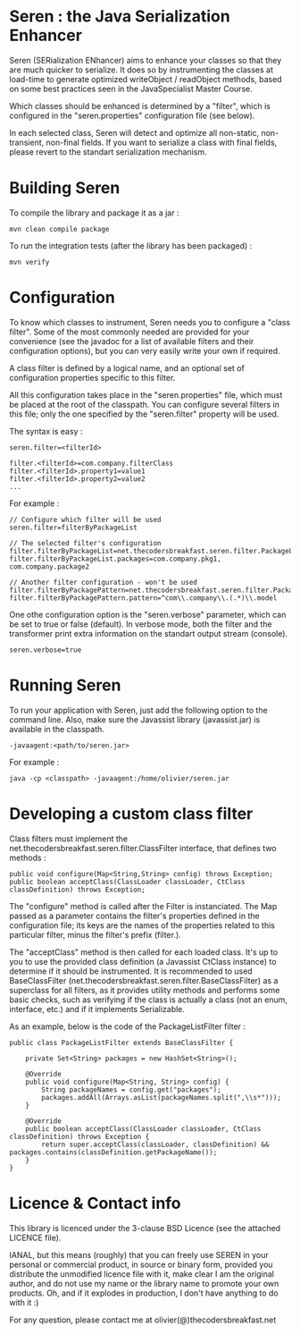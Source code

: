 Seren : the Java Serialization Enhancer
=======================================

Seren (SERialization ENhancer) aims to enhance your classes so that they are much quicker to serialize. 
It does so by instrumenting the classes at load-time to generate optimized writeObject / readObject methods, based on
some best practices seen in the JavaSpecialist Master Course.

Which classes should be enhanced is determined by a "filter", which is configured in the "seren.properties"
configuration file (see below).

In each selected class, Seren will detect and optimize all non-static, non-transient, non-final fields. If you want to
serialize a class with final fields, please revert to the standart serialization mechanism.


Building Seren
==============

To compile the library and package it as a jar :

    mvn clean compile package

To run the integration tests (after the library has been packaged) :

    mvn verify


Configuration
=============

To know which classes to instrument, Seren needs you to configure a "class filter".
Some of the most commonly needed are provided for your convenience (see the javadoc for a list of available filters and
their configuration options), but you can very easily write your own if required.

A class filter is defined by a logical name, and an optional set of configuration properties specific to this filter.

All this configuration takes place in the "seren.properties" file, which must be placed at the root of the classpath.
You can configure several filters in this file; only the one specified by the "seren.filter" property will be used.

The syntax is easy :

    seren.filter=<filterId>

    filter.<filterId>=com.company.filterClass
    filter.<filterId>.property1=value1
    filter.<filterId>.property2=value2
    ...

For example :

    // Configure which filter will be used
    seren.filter=filterByPackageList

    // The selected filter's configuration
    filter.filterByPackageList=net.thecodersbreakfast.seren.filter.PackageListFilter
    filter.filterByPackageList.packages=com.company.pkg1, com.company.package2

    // Another filter configuration - won't be used
    filter.filterByPackagePattern=net.thecodersbreakfast.seren.filter.PackagePatternFilter
    filter.filterByPackagePattern.pattern=^com\\.company\\.(.*)\\.model

One othe configuration option is the "seren.verbose" parameter, which can be set to true or false (default). In verbose
mode, both the filter and the transformer print extra information on the standart output stream (console).

    seren.verbose=true
        

Running Seren
==============

To run your application with Seren, just add the following option to the command line. Also, make sure the Javassist
library (javassist.jar) is available in the classpath.

    -javaagent:<path/to/seren.jar>

For example :

    java -cp <classpath> -javaagent:/home/olivier/seren.jar


Developing a custom class filter
================================

Class filters must implement the net.thecodersbreakfast.seren.filter.ClassFilter interface, that defines two methods :

    public void configure(Map<String,String> config) throws Exception;
    public boolean acceptClass(ClassLoader classLoader, CtClass classDefinition) throws Exception;

The "configure" method is called after the Filter is instanciated. The Map passed as a parameter contains the
filter's properties defined in the configuration file; its keys are the names of the properties related to this
particular filter, minus the filter's prefix (filter.<filterId>).

The "acceptClass" method is then called for each loaded class. It's up to you to use the provided class definition
(a Javassist CtClass instance) to determine if it should be instrumented.
It is recommended to used BaseClassFilter (net.thecodersbreakfast.seren.filter.BaseClassFilter) as a superclass for
all filters, as it provides utility methods and performs some basic checks, such as verifying if the class is
actually a class (not an enum, interface, etc.) and if it implements Serializable.

As an example, below is the code of the PackageListFilter filter :

    public class PackageListFilter extends BaseClassFilter {

        private Set<String> packages = new HashSet<String>();

        @Override
        public void configure(Map<String, String> config) {
            String packageNames = config.get("packages");
            packages.addAll(Arrays.asList(packageNames.split(",\\s*")));
        }

        @Override
        public boolean acceptClass(ClassLoader classLoader, CtClass classDefinition) throws Exception {
            return super.acceptClass(classLoader, classDefinition) && packages.contains(classDefinition.getPackageName());
        }
    }


Licence & Contact info
======================

This library is licenced under the 3-clause BSD Licence (see the attached LICENCE file).

IANAL, but this means (roughly) that you can freely use SEREN in your personal or commercial product, in source or
binary form, provided you distribute the unmodified licence file with it, make clear I am the original author,
and do not use my name or the library name to promote your own products.
Oh, and if it explodes in production, I don't have anything to do with it :)

For any question, please contact me at olivier(@)thecodersbreakfast.net
